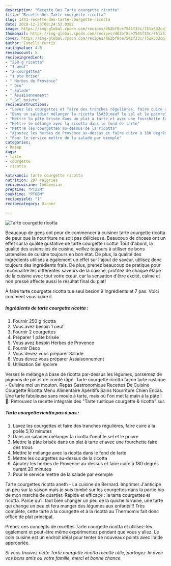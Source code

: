 ```yaml
---
description: "Recette Des Tarte courgette ricotta"
title: "Recette Des Tarte courgette ricotta"
slug: 1441-recette-des-tarte-courgette-ricotta
date: 2020-12-23T09:24:52.038Z
image: https://img-global.cpcdn.com/recipes/d62bf8ce7541f33c/751x532cq70/tarte-courgette-ricotta-photo-principale-de-la-recette.jpg
thumbnail: https://img-global.cpcdn.com/recipes/d62bf8ce7541f33c/751x532cq70/tarte-courgette-ricotta-photo-principale-de-la-recette.jpg
cover: https://img-global.cpcdn.com/recipes/d62bf8ce7541f33c/751x532cq70/tarte-courgette-ricotta-photo-principale-de-la-recette.jpg
author: Estella Curtis
ratingvalue: 4.8
reviewcount: 5
recipeingredient:
- "250 g ricotta"
- "1 oeuf"
- "2 courgettes"
- "1 pte brise"
- " Herbes de Provence"
- " Dco"
- " Salade"
- " Assaisonnement"
- " Sel poivre"
recipeinstructions:
- "Lavez les courgettes et faire des tranches régulières, faire cuire à la poêle 5,10 minutes"
- "Dans un saladier mélanger la ricotta l&#39;oeuf le sel et le poivre"
- "Mettre la pâte brisée dans un plat à tarte et avec une fourchette faire des trous"
- "Mettre le mélange avec la ricotta dans le fond de tarte"
- "Mettre les courgettes au-dessus de la ricotta"
- "Ajoutez les herbes de Provence au-dessus et faire cuire à 180 degrés durant 20 minutes"
- "Pour le service mettre de la salade par exemple"
categories:
- Resep
tags:
- tarte
- courgette
- ricotta

katakunci: tarte courgette ricotta 
nutrition: 297 calories
recipecuisine: Indonesian
preptime: "PT22M"
cooktime: "PT60M"
recipeyield: "1"
recipecategory: Dinner

---
```



![Tarte courgette ricotta](https://img-global.cpcdn.com/recipes/d62bf8ce7541f33c/751x532cq70/tarte-courgette-ricotta-photo-principale-de-la-recette.jpg)

Beaucoup de gens ont peur de commencer à cuisiner tarte courgette ricotta de peur que la nourriture ne soit pas délicieuse. Beaucoup de choses ont un effet sur la qualité gustative de tarte courgette ricotta! Tout d'abord, la qualité des ustensiles de cuisine, veillez toujours à utiliser de bons ustensiles de cuisine toujours en bon état. De plus, la qualité des ingrédients utilisés a également un effet sur l'ajout de saveur, utilisez donc toujours des ingrédients frais. De plus, prenez beaucoup de pratique pour reconnaître les différentes saveurs de la cuisine, profitez de chaque étape de la cuisine avec tout votre cœur, car la sensation d'être excité, calme et non pressé affecte aussi le résultat final du plat!

<!--inarticleads1-->

À faire tarte courgette ricotta tue seul besion 9 Ingrédients et 7 pas. Voici comment vous cuire il.

##### Ingrédients de tarte courgette ricotta :

1. Fournir 250 g ricotta
1. Vous avez besoin 1 oeuf
1. Fournir 2 courgettes
1. Préparer 1 pâte brisée
1. Vous avez besoin  Herbes de Provence
1. Fournir  Déco
1. Vous devez vous préparer  Salade
1. Vous devez vous préparer  Assaisonnement
1. Utilisation  Sel /poivre


Versez le mélange à base de ricotta par-dessus les légumes, parsemez de pignons de pin et de comté râpé. Tarte courgette ricotta façon tarte rustique - Cuisine moi un mouton. Repas Gastronomique Recettes De Cuisine Courgette Ricotta Menu Alimentaire Apéritifs Sains Nourriture Chien Encas. Une tarte fabuleuse sans moule à tarte, mais où l&#39;on met la main à la pâte ! 🍴: Retrouvez la recette intégrale des &#34;Tarte rustique courgette &amp; ricotta&#34; sur. 

<!--inarticleads2-->

##### Tarte courgette ricotta pas à pas :

1. Lavez les courgettes et faire des tranches régulières, faire cuire à la poêle 5,10 minutes
1. Dans un saladier mélanger la ricotta l&#39;oeuf le sel et le poivre
1. Mettre la pâte brisée dans un plat à tarte et avec une fourchette faire des trous
1. Mettre le mélange avec la ricotta dans le fond de tarte
1. Mettre les courgettes au-dessus de la ricotta
1. Ajoutez les herbes de Provence au-dessus et faire cuire à 180 degrés durant 20 minutes
1. Pour le service mettre de la salade par exemple


Tarte courgettes ricotta aneth - La cuisine de Bernard. Imprimer J&#39;anticipe un peu sur la saison mais je suis tombé sur les courgettes dans la partie bio de mon marché de quartier. Rapide et efficace : la tarte courgettes et ricotta. Parce qu&#39;il faut bien changer un peu de la quiche lorraine, une tarte qui change un peu et fera manger des légumes aux enfants!!! Très complète, cette tarte à la courgette et à la ricotta au Thermomix fait donc office de plat principal. 

<!--inarticleads1-->

<p>
Prenez ces concepts de recettes Tarte courgette ricotta et utilisez-les également et peut-être même expérimentez pendant que vous y allez. Le coin cuisine est un endroit idéal pour tenter de nouveaux points avec l'aide appropriée.
</p>

<p>
<i>Si vous trouvez cette Tarte courgette ricotta recette utile, partagez-la avec vos bons amis ou votre famille, merci et bonne chance.</i>
</p>
